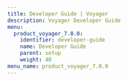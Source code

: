 ```yaml
---
title: Developer Guide | Voyager
description: Voyager Developer Guide
menu:
  product_voyager_7.0.0:
    identifier: developer-guide
    name: Developer Guide
    parent: setup
    weight: 40
menu_name: product_voyager_7.0.0
---
```


